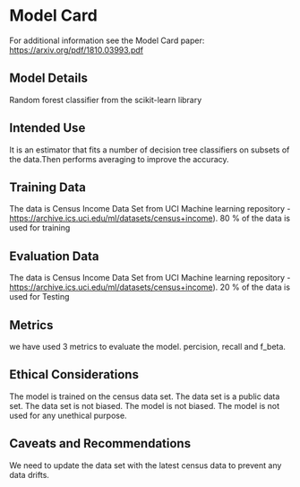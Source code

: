 # Model Card

For additional information see the Model Card paper: https://arxiv.org/pdf/1810.03993.pdf

## Model Details
Random forest classifier from the scikit-learn library

## Intended Use
It is an estimator that fits a number of decision tree classifiers on subsets of the data.Then performs averaging to improve the accuracy. 
## Training Data
The data is Census Income Data Set from UCI Machine learning repository - https://archive.ics.uci.edu/ml/datasets/census+income). 80 % of the data is used for training
## Evaluation Data
The data is Census Income Data Set from UCI Machine learning repository - https://archive.ics.uci.edu/ml/datasets/census+income). 20 % of the data is used for Testing
## Metrics
we have used 3 metrics to evaluate the model. percision, recall and f_beta.

## Ethical Considerations
The model is trained on the census data set. The data set is a public data set. The data set is not biased. The model is not biased. The model is not used for any unethical purpose.

## Caveats and Recommendations
We need to update the data set with the latest census data to prevent any data drifts.

